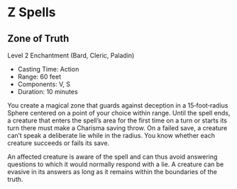 <!-- Source: docs/SRD_CC_v5.2.1.pdf (Z spells) -->

# Z Spells

## Zone of Truth
Level 2 Enchantment (Bard, Cleric, Paladin)

- Casting Time: Action
- Range: 60 feet
- Components: V, S
- Duration: 10 minutes

You create a magical zone that guards against deception in a 15‑foot‑radius Sphere centered on a point of your choice within range. Until the spell ends, a creature that enters the spell’s area for the first time on a turn or starts its turn there must make a Charisma saving throw. On a failed save, a creature can’t speak a deliberate lie while in the radius. You know whether each creature succeeds or fails its save.

An affected creature is aware of the spell and can thus avoid answering questions to which it would normally respond with a lie. A creature can be evasive in its answers as long as it remains within the boundaries of the truth.

